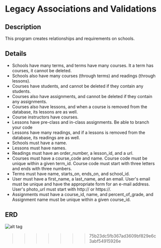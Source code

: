 # Legacy Associations and Validations

## Description

This program creates relationships and requirements on schools.

## Details

* Schools have many terms, and terms have many courses. It a term has courses, it cannot be deleted.
* Schools also have many courses (through terms) and readings (through lessons).
* Courses have students, and cannot be deleted if they contain any students.
* Courses also have assignments, and cannot be deleted if they contain any assignments.
* Courses also have lessons, and when a course is removed from the database, its lessons are as well.
* Course instructors have courses.
* Lessons have pre-class and in-class assignments. Be able to branch your code
* Lessons have many readings, and if a lessons is removed from the database, its readings are as well.
* Schools must have a name.
* Lessons must have names.
* Readings must have an order_number, a lesson_id, and a url.
* Courses must have a course_code and name. Course code must be unique within a given term_id. Course code must start with three letters and ends with three numbers.
* Terms must have name, starts_on, ends_on, and school_id.
* User must have a first_name, a last_name, and an email. User's email must be unique and have the appropriate form for an e-mail address. User's photo_url must start with http:// or https://.
* Assignments must have a course_id, name, and percent_of_grade, and Assignment name must be unique within a given course_id.

## ERD

![alt tag](https://github.com/McJaRule/legacy_associations_validations/blob/master/Legacy%20Associations%20and%20Validations.png)
>>>>>>> 75b23dc5fb367ad3609bf829e6c3abf54915926e
